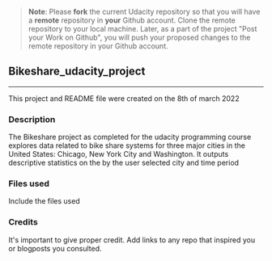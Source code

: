 >**Note**: Please **fork** the current Udacity repository so that you will have a **remote** repository in **your** Github account. Clone the remote repository to your local machine. Later, as a part of the project "Post your Work on Github", you will push your proposed changes to the remote repository in your Github account.


## Bikeshare_udacity_project
---
This project and README file were created on the 8th of march 2022

### Description
The Bikeshare project as completed for the udacity programming course explores data related to bike share systems for three major cities in the United States: Chicago, New York City and Washington. It outputs descriptive statistics on the by the user selected city and time period

### Files used
Include the files used

### Credits
It's important to give proper credit. Add links to any repo that inspired you or blogposts you consulted.

